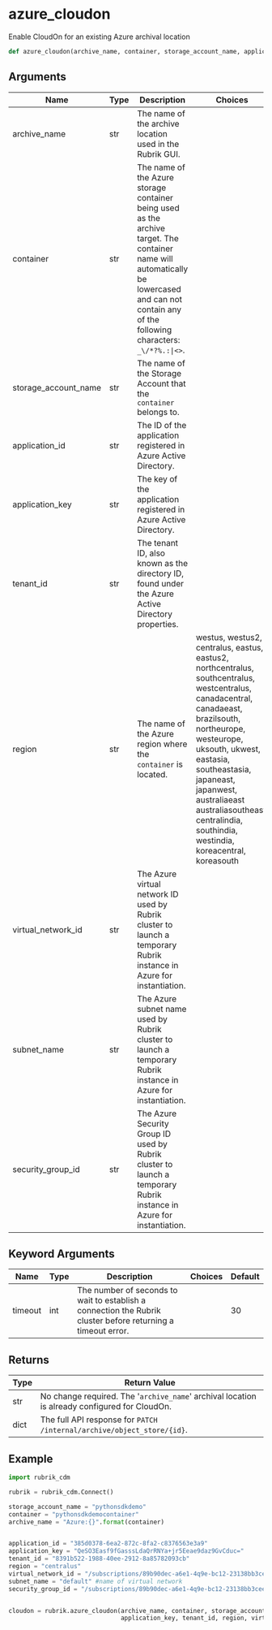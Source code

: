 # azure_cloudon

Enable CloudOn for an existing Azure archival location
```py
def azure_cloudon(archive_name, container, storage_account_name, application_id, application_key, tenant_id, region, virtual_network_id, subnet_name, security_group_id, timeout=30)
```

## Arguments
| Name        | Type | Description                                                                 | Choices |
|-------------|------|-----------------------------------------------------------------------------|---------|
| archive_name  | str  | The name of the archive location used in the Rubrik GUI. |         |
| container  | str  | The name of the Azure storage container being used as the archive target. The container name will automatically be lowercased and can not contain any of the following characters: `_\/*?%.:\|<>`. |         |
| storage_account_name  | str  | The name of the Storage Account that the `container` belongs to. |         |
| application_id  | str  | The ID of the application registered in Azure Active Directory. |         |
| application_key  | str  | The key of the application registered in Azure Active Directory. |         |
| tenant_id  | str  | The tenant ID, also known as the directory ID, found under the Azure Active Directory properties. |         |
| region  | str  | The name of the Azure region where the `container` is located.  |    westus, westus2, centralus, eastus, eastus2, northcentralus, southcentralus, westcentralus, canadacentral, canadaeast, brazilsouth, northeurope, westeurope, uksouth, ukwest, eastasia, southeastasia, japaneast, japanwest, australiaeast australiasoutheast, centralindia, southindia, westindia, koreacentral, koreasouth     |
| virtual_network_id  | str  | The Azure virtual network ID used by Rubrik cluster to launch a temporary Rubrik instance in Azure for instantiation. |         |
| subnet_name  | str  | The Azure subnet name used by Rubrik cluster to launch a temporary Rubrik instance in Azure for instantiation. |         |
| security_group_id  | str  | The Azure Security Group ID used by Rubrik cluster to launch a temporary Rubrik instance in Azure for instantiation. |         |
## Keyword Arguments
| Name        | Type | Description                                                                 | Choices | Default |
|-------------|------|-----------------------------------------------------------------------------|---------|---------|
| timeout  | int  | The number of seconds to wait to establish a connection the Rubrik cluster before returning a timeout error.  |         |    30     |

## Returns
| Type | Return Value                                                                                   |
|------|-----------------------------------------------------------------------------------------------|
| str  | No change required. The '`archive_name`' archival location is already configured for CloudOn. |
| dict  | The full API response for `PATCH /internal/archive/object_store/{id}`. |
## Example
```py
import rubrik_cdm

rubrik = rubrik_cdm.Connect()

storage_account_name = "pythonsdkdemo"
container = "pythonsdkdemocontainer"
archive_name = "Azure:{}".format(container)


application_id = "385d0378-6ea2-872c-8fa2-c8376563e3a9"
application_key = "QeSO3Easf9fGasssLdaQrRNYa+jr5Eeae9daz9GvCduc="
tenant_id = "8391b522-1988-40ee-2912-8a85782093cb"
region = "centralus"
virtual_network_id = "/subscriptions/89b90dec-a6e1-4q9e-bc12-23138bb3cee4/resourceGroups/PythonSDK/providers/Microsoft.Network/virtualNetworks/pythonsdk"
subnet_name = "default" #name of virtual network
security_group_id = "/subscriptions/89b90dec-a6e1-4q9e-bc12-23138bb3cee4/resourceGroups/PythonSDK/providers/Microsoft.Network/networkSecurityGroups/pythonsdk"


cloudon = rubrik.azure_cloudon(archive_name, container, storage_account_name, application_id,
                               application_key, tenant_id, region, virtual_network_id, subnet_name, security_group_id)
```